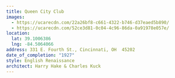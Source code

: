 ```yaml
---
title: Queen City Club
images:
  - https://ucarecdn.com/22a26bf8-c661-4322-b746-d37eaed5b890/
  - https://ucarecdn.com/52ce3d81-0c04-4c96-86da-0a91978e057e/
location:
  lat: 39.1006386
  lng: -84.5064066
address: 331 E. Fourth St., Cincinnati, OH  45202
date_of_completion: "1927"
style: English Renaissance
architect: Harry Hake & Charles Kuck
---
```

